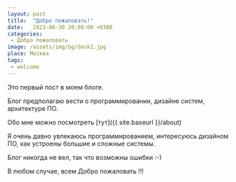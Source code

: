 ```yaml
---
layout: post
title:  "Добро пожаловать!"
date:   2023-06-30 20:00:00 +0300
categories: 
 - Добро пожаловать
image: /assets/img/bg/desk2.jpg
place: Москва
tags: 
 - welcome
---
```

Это первый пост в моем блоге. 

Блог предполагаю вести о программировании, дизайне систем, архитектуре ПО.

Обо мне можно посмотреть [тут]({{ site.baseurl }}/about)

Я очень давно увлекаюсь программированием, интересуюсь дизайном ПО, как устроены большие и сложные системы.

Блог никогда не вел, так что возможны ошибки :-)

В любом случае, всем Добро пожаловать !!!